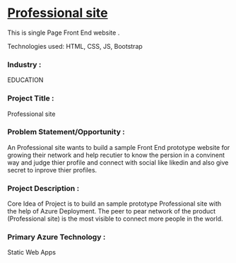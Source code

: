 # <a href="https://green-ground-000487410.1.azurestaticapps.net">Professional site</a>

This is single Page Front End website .

 Technologies used: HTML, CSS, JS, Bootstrap



### Industry :
EDUCATION


### Project Title :
Professional site

### Problem Statement/Opportunity :
An Professional site wants to build a sample Front End prototype website for growing their network and help recutier to know the persion in a convinent way  and judge thier
profile and connect with social like likedin and also give secret to inprove thier profiles.

### Project Description :
Core Idea of Project is to build an sample prototype Professional site with the help of Azure Deployment. The peer to pear network  of the product (Professional site) is the most visible to connect more  people in the world. 
### Primary Azure Technology :
Static Web Apps


